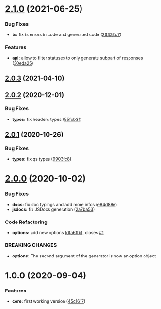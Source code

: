 # [2.1.0](https://github.com/nfroidure/openapi-ts-sdk-builder/compare/v2.0.3...v2.1.0) (2021-06-25)


### Bug Fixes

* **ts:** fix ts errors in code and generated code ([26332c7](https://github.com/nfroidure/openapi-ts-sdk-builder/commit/26332c739964f4583f33ccd55faae5ebd412384b))


### Features

* **api:** allow to filter statuses to only generate subpart of responses ([30eda25](https://github.com/nfroidure/openapi-ts-sdk-builder/commit/30eda258aa7a7565e6ceaba80235b46c588666b1))



## [2.0.3](https://github.com/nfroidure/openapi-ts-sdk-builder/compare/v2.0.2...v2.0.3) (2021-04-10)



## [2.0.2](https://github.com/nfroidure/openapi-ts-sdk-builder/compare/v2.0.1...v2.0.2) (2020-12-01)


### Bug Fixes

* **types:** fix headers types ([55fcb3f](https://github.com/nfroidure/openapi-ts-sdk-builder/commit/55fcb3f825a7feb6a0acc4e1656268aef899f2aa))



## [2.0.1](https://github.com/nfroidure/openapi-ts-sdk-builder/compare/v2.0.0...v2.0.1) (2020-10-26)


### Bug Fixes

* **types:** fix qs types ([9903fc8](https://github.com/nfroidure/openapi-ts-sdk-builder/commit/9903fc84ec20811e11927707e1d36b1fdc43a952))



# [2.0.0](https://github.com/nfroidure/openapi-ts-sdk-builder/compare/v1.0.0...v2.0.0) (2020-10-02)


### Bug Fixes

* **docs:** fix doc typings and add more infos ([e84d88e](https://github.com/nfroidure/openapi-ts-sdk-builder/commit/e84d88ee873a6b52027934e3c6df7ae59422fc28))
* **jsdocs:** fix JSDocs generation ([2a7ba53](https://github.com/nfroidure/openapi-ts-sdk-builder/commit/2a7ba53b095d1baf636f715cc9046c1d058247c3))


### Code Refactoring

* **options:** add new options ([dfa6ffb](https://github.com/nfroidure/openapi-ts-sdk-builder/commit/dfa6ffbd33aac50cdbf7ac59634257641d715ba2)), closes [#1](https://github.com/nfroidure/openapi-ts-sdk-builder/issues/1)


### BREAKING CHANGES

* **options:** The second argument of the generator is now an option object



# 1.0.0 (2020-09-04)


### Features

* **core:** first working version ([45c1617](https://github.com/nfroidure/openapi-ts-sdk-builder/commit/45c1617d7c4402b05961fb78d56b8f6be4abffe3))



